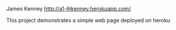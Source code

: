 James Kenney
http://a1-jhkenney.herokuapp.com/

This project demonstrates a simple web page deployed on heroku
